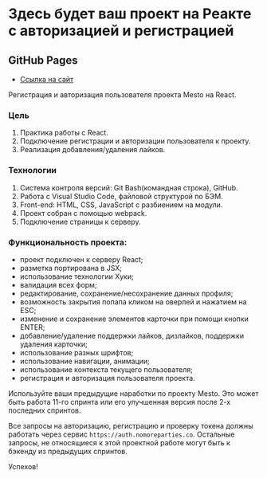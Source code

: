 # Здесь будет ваш проект на Реакте с авторизацией и регистрацией

## GitHub Pages
* [Ссылка на сайт](https://tsepilovsergey.github.io/react-mesto-auth/)

Регистрация и авторизация пользователя проекта Mesto на React.

### Цель
1. Практика работы с React.
2. Подключение регистрации и авторизации пользователя к проекту.
3. Реализация добавления/удаления лайков.

### Технологии
1. Система контроля версий: Git Bash(командная строка), GitHub.
2. Работа с Visual Studio Code, файловой структурой по БЭМ.
3. Front-end: HTML, CSS, JavaScript с разбиением на модули.
4. Проект собран с помощью webpack.
5. Подключение страницы к серверу.

### Функциональность проекта:
* проект подключен к серверу React;
* разметка портирована в JSX;
* использование технологии Хуки;
* валидация всех форм;
* редактирование, сохранение/несохранение данных профиля;
* возможность закрытия попапа кликом на оверлей и нажатием на ESC;
* изменение и сохранение элементов карточки при помощи кнопки ENTER;
* добавление/удаление поддержки лайков, дизлайков, поддержки удаления карточки;
* использование разных шрифтов;
* использование навигации, анимации;
* использование контекста текущего пользователя;
* регистрация и авторизация пользователя проекта.

Используйте ваши предыдущие наработки по проекту Mesto. Это может быть работа 11-го спринта или его улучшенная версия после 2-х последних спринтов. 

Все запросы на авторизацию, регистрацию и проверку токена должны работать через сервис `https://auth.nomoreparties.co`. Остальные запросы, не относящиеся к этой проектной работе могут быть к бэкенду из предыдущих спринтов.

Успехов!
